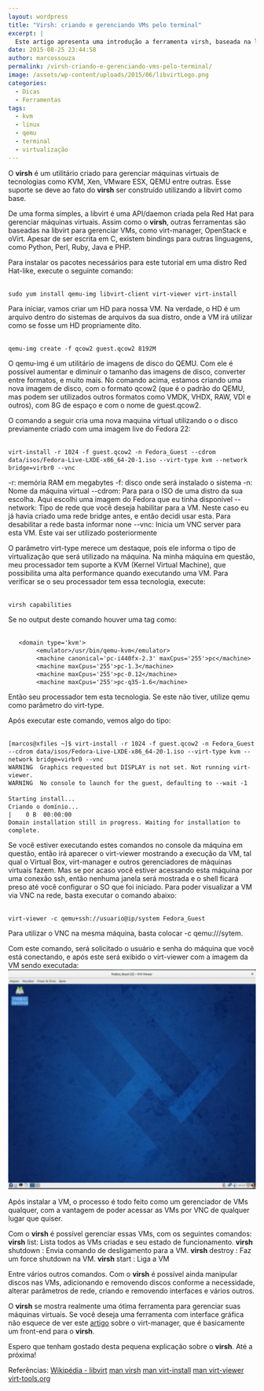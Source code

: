 ```yaml
---
layout: wordpress
title: "Virsh: criando e gerenciando VMs pelo terminal"
excerpt: |
  Este artigo apresenta uma introdução a ferramenta virsh, baseada na libvirt, para gerenciar máquinas virtuais no Linux.
date: 2015-08-25 23:44:58
author: marcossouza
permalink: /virsh-criando-e-gerenciando-vms-pelo-terminal/
image: /assets/wp-content/uploads/2015/06/libvirtLogo.png
categories:
  - Dicas
  - Ferramentas
tags:
  - kvm
  - linux
  - qemu
  - terminal
  - virtualização
---
```


O <strong>virsh</strong> é um utilitário criado para gerenciar máquinas virtuais de tecnologias como KVM, Xen, VMware ESX, QEMU entre outras. Esse suporte se deve ao fato do <strong>virsh</strong> ser construído utilizando a libvirt como base.

De uma forma simples, a libvirt é uma API/daemon criada pela Red Hat para gerenciar máquinas virtuais. Assim como o <strong>virsh</strong>, outras ferramentas são baseadas na libvirt para gerenciar VMs, como virt-manager, OpenStack e oVirt. Apesar de ser escrita em C, existem bindings para outras linguagens, como Python, Perl, Ruby, Java e PHP.

<!--more-->

Para instalar os pacotes necessários para este tutorial em uma distro Red Hat-like, execute o seguinte comando:

<pre><code class="bash">
sudo yum install qemu-img libvirt-client virt-viewer virt-install
</code></pre>

Para iniciar, vamos criar um HD para nossa VM. Na verdade, o HD é um arquivo dentro do sistemas de arquivos da sua distro, onde a VM irá utilizar como se fosse um HD propriamente dito.

<pre><code class="bash">
qemu-img create -f qcow2 guest.qcow2 8192M
</code></pre>

O qemu-img é um utilitário de imagens de disco do QEMU. Com ele é possível aumentar e diminuir o tamanho das imagens de disco, converter entre formatos, e muito mais. No comando acima, estamos criando uma nova imagem de disco, com o formato qcow2 (que é o padrão do QEMU, mas podem ser utilizados outros formatos como VMDK, VHDX, RAW, VDI e outros), com 8G de espaço e com o nome de guest.qcow2.

O comando a seguir cria uma nova maquina virtual utilizando o o disco previamente criado com uma imagem live do Fedora 22:

<pre><code class="bash">
virt-install -r 1024 -f guest.qcow2 -n Fedora_Guest --cdrom data/isos/Fedora-Live-LXDE-x86_64-20-1.iso --virt-type kvm --network bridge=virbr0 --vnc
</code></pre>

-r: memória RAM em megabytes
-f: disco onde será instalado o sistema
-n: Nome da máquina virtual
--cdrom: Para para o ISO de uma distro da sua escolha. Aqui escolhi uma imagem do Fedora que eu tinha disponível
--network: Tipo de rede que você deseja habilitar para a VM. Neste caso eu já havia criado uma rede bridge antes, e então decidi usar esta. Para desabilitar a rede basta informar none
--vnc: Inicia um VNC server para esta VM. Este vai ser utilizado posteriormente

O parâmetro virt-type merece um destaque, pois ele informa o tipo de virtualização que será utilizado na máquina. Na minha máquina em questão, meu processador tem suporte a KVM (Kernel Virtual Machine), que possibilita uma alta performance quando executando uma VM. Para verificar se o seu processador tem essa tecnologia, execute:

<pre><code class="bash">
virsh capabilities
</code></pre>

Se no output deste comando houver uma tag como:

<pre><code class="bash">
   &lt;domain type='kvm'&gt;
        &lt;emulator&gt;/usr/bin/qemu-kvm&lt;/emulator&gt;
        &lt;machine canonical='pc-i440fx-2.3' maxCpus='255'&gt;pc&lt;/machine&gt;
        &lt;machine maxCpus='255'&gt;pc-1.3&lt;/machine&gt;
        &lt;machine maxCpus='255'&gt;pc-0.12&lt;/machine&gt;
        &lt;machine maxCpus='255'&gt;pc-q35-1.6&lt;/machine&gt;
</code></pre>

Então seu processador tem esta tecnologia. Se este não tiver, utilize qemu como parâmetro do virt-type.

Após executar este comando, vemos algo do tipo:

<pre><code class="bash">
[marcos@xfiles ~]$ virt-install -r 1024 -f guest.qcow2 -n Fedora_Guest --cdrom data/isos/Fedora-Live-LXDE-x86_64-20-1.iso --virt-type kvm --network bridge=virbr0 --vnc
WARNING  Graphics requested but DISPLAY is not set. Not running virt-viewer.
WARNING  No console to launch for the guest, defaulting to --wait -1

Starting install...
Criando o domínio...                                                                                                                                 |    0 B  00:00:00
Domain installation still in progress. Waiting for installation to complete.
</code></pre>

Se você estiver executando estes comandos no console da máquina em questão, então irá aparecer o virt-viewer mostrando a execução da VM, tal qual o Virtual Box, virt-manager e outros gerenciadores de máquinas virtuais fazem. Mas se por acaso você estiver acessando esta máquina por uma conexão ssh, então nenhuma janela será mostrada e o shell ficará preso até você configurar o SO que foi iniciado. Para poder visualizar a VM via VNC na rede, basta executar o comando abaixo:

<pre><code class="bash">
virt-viewer -c qemu+ssh://usuario@ip/system Fedora_Guest
</code></pre>

Para utilizar o VNC na mesma máquina, basta colocar -c qemu:///sytem.

Com este comando, será solicitado o usuário e senha do máquina que você está conectando, e após este será exibido o virt-viewer com a imagem da VM sendo executada:
<a href="/assets/wp-content/uploads/2015/06/Captura-de-tela-de-2015-06-15-21-23-27.png"><img class="aligncenter wp-image-2773" src="/assets/wp-content/uploads/2015/06/Captura-de-tela-de-2015-06-15-21-23-27-300x242.png" alt="Captura de tela de 2015-06-15 21-23-27" width="600" height="446" /></a>

Após instalar a VM, o processo é todo feito como um gerenciador de VMs qualquer, com a vantagem de poder acessar as VMs por VNC de qualquer lugar que quiser.

Com o <strong>virsh</strong> é possível gerenciar essas VMs, com os seguintes comandos:
<strong>virsh</strong> list: Lista todos as VMs criadas e seu estado de funcionamento.
<strong>virsh</strong> shutdown : Envia comando de desligamento para a VM.
<strong>virsh</strong> destroy : Faz um force shutdown na VM.
<strong>virsh</strong> start : Liga a VM

Entre vários outros comandos. Com o <strong>virsh</strong> é possível ainda manipular discos nas VMs, adicionando e removendo discos conforme a necessidade, alterar parâmetros de rede, criando e removendo interfaces e vários outros.

O <strong>virsh</strong> se mostra realmente uma ótima ferramenta para gerenciar suas máquinas virtuais. Se você deseja uma ferramenta com interface gráfica não esquece de ver este <a href="/conhecendo-o-virt-manager" target="_blank">artigo</a> sobre o virt-manager, que é basicamente um front-end para o <strong>virsh</strong>.

Espero que tenham gostado desta pequena explicação sobre o <strong>virsh</strong>. Até a próxima!

Referências:
<a href="https://en.wikipedia.org/wiki/Libvirt" target="_blank">Wikipédia - libvirt</a>
<a href="http://linux.die.net/man/1/virsh" target="_blank">man virsh</a>
<a href="http://linux.die.net/man/1/virt-install" target="_blank">man virt-install</a>
<a href="http://linux.die.net/man/1/virt-viewer" target="_blank">man virt-viewer</a>
<a href="http://virt-tools.org/learning/install-with-command-line/" target="_blank">virt-tools.org</a>
